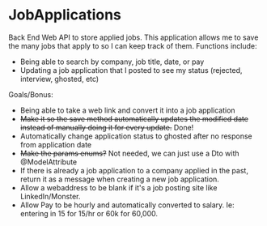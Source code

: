 # JobApplications
Back End Web API to store applied jobs.
This application allows me to save the many jobs that apply to so I can keep track of them.
Functions include:
- Being able to search by company, job title, date, or pay
- Updating a job application that I posted to see my status (rejected, interview, ghosted, etc)


Goals/Bonus:
- Being able to take a web link and convert it into a job application
- ~~Make it so the save method automatically updates the modified date instead of manually doing it for every update.~~ Done!
- Automatically change application status to ghosted after no response from application date
- ~~Make the params enums?~~ Not needed, we can just use a Dto with @ModelAttribute
- If there is already a job application to a company applied in the past, return it as a message when creating a new job application.
- Allow a webaddress to be blank if it's a job posting site like LinkedIn/Monster.
- Allow Pay to be hourly and automatically converted to salary. Ie: entering in 15 for 15/hr or 60k for 60,000.
